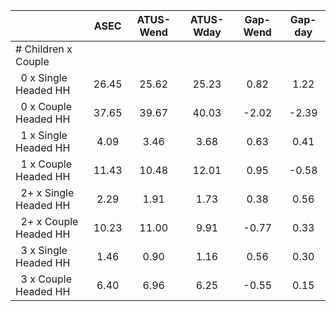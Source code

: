 
|                      |         ASEC |    ATUS-Wend |    ATUS-Wday |     Gap-Wend |      Gap-day |
| -------------------- | :----------: | :----------: | :----------: | :----------: | :----------: |
| # Children x Couple  |              |              |              |              |              |
| &nbsp;&nbsp;0 x Single Headed HH |        26.45 |        25.62 |        25.23 |         0.82 |         1.22 |
| &nbsp;&nbsp;0 x Couple Headed HH |        37.65 |        39.67 |        40.03 |        -2.02 |        -2.39 |
| &nbsp;&nbsp;1 x Single Headed HH |         4.09 |         3.46 |         3.68 |         0.63 |         0.41 |
| &nbsp;&nbsp;1 x Couple Headed HH |        11.43 |        10.48 |        12.01 |         0.95 |        -0.58 |
| &nbsp;&nbsp;2+ x Single Headed HH |         2.29 |         1.91 |         1.73 |         0.38 |         0.56 |
| &nbsp;&nbsp;2+ x Couple Headed HH |        10.23 |        11.00 |         9.91 |        -0.77 |         0.33 |
| &nbsp;&nbsp;3 x Single Headed HH |         1.46 |         0.90 |         1.16 |         0.56 |         0.30 |
| &nbsp;&nbsp;3 x Couple Headed HH |         6.40 |         6.96 |         6.25 |        -0.55 |         0.15 |

